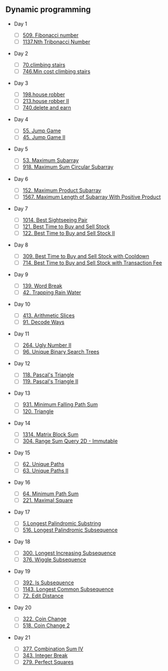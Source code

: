 ## Dynamic programming

- Day 1
  - [ ] [509. Fibonacci number](https://leetcode.com/problems/fibonacci-number)
  - [ ] [1137.Nth Tribonacci Number](https://leetcode.com/problems/nth-tribonacci-number)
- Day 2
  - [ ] [70.climbing stairs](https://leetcode.com/problems/climbing-stairs)
  - [ ] [746.Min cost climbing stairs](https://leetcode.com/problems/min-cost-climbing-stairs)
- Day 3
  - [ ] [198.house robber](https://leetcode.com/problems/house-robber)
  - [ ] [213.house robber II](https://leetcode.com/problems/house-robber-ii)
  - [ ] [740.delete and earn](https://leetcode.com/problems/delete-and-earn)
- Day 4

  - [ ] [55. Jump Game](https://leetcode.com/problems/jump-game)
  - [ ] [45. Jump Game II](https://leetcode.com/problems/jump-game-ii)

- Day 5

  - [ ] [53. Maximum Subarray](https://leetcode.com/problems/maximum-subarray)
  - [ ] [918. Maximum Sum Circular Subarray](https://leetcode.com/problems/maximum-sum-circular-subarray)

- Day 6

  - [ ] [152. Maximum Product Subarray](https://leetcode.com/problems/maximum-product-subarray)
  - [ ] [1567. Maximum Length of Subarray With Positive Product](https://leetcode.com/problems/maximum-length-of-subarray-with-positive-product)

- Day 7
  - [ ] [1014. Best Sightseeing Pair](https://leetcode.com/problems/best-sightseeing-pair)
  - [ ] [121. Best Time to Buy and Sell Stock](https://leetcode.com/problems/best-time-to-buy-and-sell-stock)
  - [ ] [122. Best Time to Buy and Sell Stock II](https://leetcode.com/problems/best-time-to-buy-and-sell-stock-ii)
- Day 8

  - [ ] [309. Best Time to Buy and Sell Stock with Cooldown](https://leetcode.com/problems/best-time-to-buy-and-sell-stock-with-cooldown)
  - [ ] [714. Best Time to Buy and Sell Stock with Transaction Fee](https://leetcode.com/problems/best-time-to-buy-and-sell-stock-with-transaction-fee)

- Day 9
  - [ ] [139. Word Break](https://leetcode.com/problems/word-break)
  - [ ] [42. Trapping Rain Water](https://leetcode.com/problems/trapping-rain-water)
- Day 10
  - [ ] [413. Arithmetic Slices](https://leetcode.com/problems/arithmetic-slices)
  - [ ] [91. Decode Ways](https://leetcode.com/problems/decode-ways)
- Day 11
  - [ ] [264. Ugly Number II](https://leetcode.com/problems/ugly-number-ii)
  - [ ] [96. Unique Binary Search Trees](https://leetcode.com/problems/unique-binary-search-trees)
- Day 12
  - [ ] [118. Pascal's Triangle](https://leetcode.com/problems/pascal's-triangle)
  - [ ] [119. Pascal's Triangle II](https://leetcode.com/problems/pascal's-triangle-ii)
- Day 13
  - [ ] [931. Minimum Falling Path Sum](https://leetcode.com/problems/minimum-falling-path-sum)
  - [ ] [120. Triangle](https://leetcode.com/problems/triangle)
- Day 14
  - [ ] [1314. Matrix Block Sum](https://leetcode.com/problems/matrix-block-sum)
  - [ ] [304. Range Sum Query 2D - Immutable](https://leetcode.com/problems/range-sum-query-2d-immutable)
- Day 15
  - [ ] [62. Unique Paths](https://leetcode.com/problems/unique-paths)
  - [ ] [63. Unique Paths II](https://leetcode.com/problems/unique-paths-ii)
- Day 16
  - [ ] [64. Minimum Path Sum](https://leetcode.com/problems/minimum-path-sum)
  - [ ] [221. Maximal Square](https://leetcode.com/problems/maximal-square)
- Day 17
  - [ ] [5.Longest Palindromic Substring](https://leetcode.com/problems/longest-palindromic-substring)
  - [ ] [516. Longest Palindromic Subsequence](https://leetcode.com/problems/longest-palindromic-subsequence)
- Day 18
  - [ ] [300. Longest Increasing Subsequence](https://leetcode.com/problems/longest-increasing-subsequence)
  - [ ] [376. Wiggle Subsequence](https://leetcode.com/problems/wiggle-subsequence)
- Day 19
  - [ ] [392. Is Subsequence](https://leetcode.com/problems/is-subsequence)
  - [ ] [1143. Longest Common Subsequence](https://leetcode.com/problems/longest-common-subsequence)
  - [ ] [72. Edit Distance](https://leetcode.com/problems/edit-distance)
- Day 20
  - [ ] [322. Coin Change](https://leetcode.com/problems/coin-change)
  - [ ] [518. Coin Change 2](https://leetcode.com/problems/coin-change-2)
- Day 21
  - [ ] [377. Combination Sum IV](https://leetcode.com/problems/combination-sum-iv)
  - [ ] [343. Integer Break](https://leetcode.com/problems/integer-break)
  - [ ] [279. Perfect Squares](https://leetcode.com/problems/perfect-squares)
